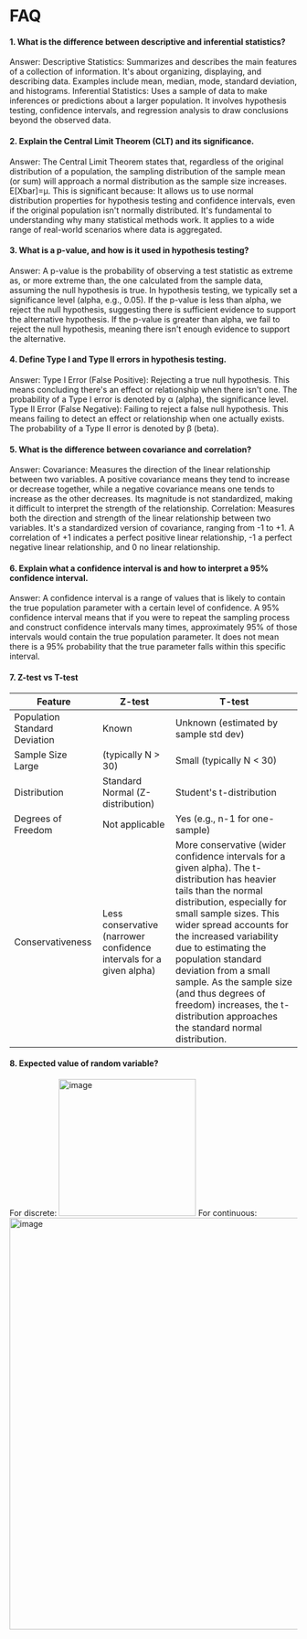 # FAQ
#### 1. What is the difference between descriptive and inferential statistics?

Answer:
Descriptive Statistics: Summarizes and describes the main features of a collection of information. It's about organizing, displaying, and describing data. Examples include mean, median, mode, standard deviation, and histograms.
Inferential Statistics: Uses a sample of data to make inferences or predictions about a larger population. It involves hypothesis testing, confidence intervals, and regression analysis to draw conclusions beyond the observed data.

#### 2. Explain the Central Limit Theorem (CLT) and its significance.

Answer: The Central Limit Theorem states that, regardless of the original distribution of a population, the sampling distribution of the sample mean (or sum) will approach a normal distribution as the sample size increases. E[Xbar]=μ. This is significant because:
It allows us to use normal distribution properties for hypothesis testing and confidence intervals, even if the original population isn't normally distributed.
It's fundamental to understanding why many statistical methods work.
It applies to a wide range of real-world scenarios where data is aggregated.

#### 3. What is a p-value, and how is it used in hypothesis testing?

Answer: A p-value is the probability of observing a test statistic as extreme as, or more extreme than, the one calculated from the sample data, assuming the null hypothesis is true.
In hypothesis testing, we typically set a significance level (alpha, e.g., 0.05).
If the p-value is less than alpha, we reject the null hypothesis, suggesting there is sufficient evidence to support the alternative hypothesis.
If the p-value is greater than alpha, we fail to reject the null hypothesis, meaning there isn't enough evidence to support the alternative.

#### 4. Define Type I and Type II errors in hypothesis testing.

Answer:
Type I Error (False Positive): Rejecting a true null hypothesis. This means concluding there's an effect or relationship when there isn't one. The probability of a Type I error is denoted by α (alpha), the significance level.
Type II Error (False Negative): Failing to reject a false null hypothesis. This means failing to detect an effect or relationship when one actually exists. The probability of a Type II error is denoted by β (beta).

#### 5. What is the difference between covariance and correlation?

Answer:
Covariance: Measures the direction of the linear relationship between two variables. A positive covariance means they tend to increase or decrease together, while a negative covariance means one tends to increase as the other decreases. Its magnitude is not standardized, making it difficult to interpret the strength of the relationship.
Correlation: Measures both the direction and strength of the linear relationship between two variables. It's a standardized version of covariance, ranging from -1 to +1. A correlation of +1 indicates a perfect positive linear relationship, -1 a perfect negative linear relationship, and 0 no linear relationship.

#### 6. Explain what a confidence interval is and how to interpret a 95% confidence interval.

Answer: A confidence interval is a range of values that is likely to contain the true population parameter with a certain level of confidence.
A 95% confidence interval means that if you were to repeat the sampling process and construct confidence intervals many times, approximately 95% of those intervals would contain the true population parameter. It does not mean there is a 95% probability that the true parameter falls within this specific interval.

#### 7.	Z-test vs	T-test
Feature | Z-test | T-test
--|--|--
Population Standard Deviation|	Known	| Unknown (estimated by sample std dev)
Sample Size	Large |(typically N > 30)	|Small (typically N < 30)
Distribution	|Standard Normal (Z-distribution)	|Student's t-distribution
Degrees of Freedom	|Not applicable|	Yes (e.g., n-1 for one-sample)
Conservativeness|	Less conservative (narrower confidence intervals for a given alpha)|	More conservative (wider confidence intervals for a given alpha). The t-distribution has heavier tails than the normal distribution, especially for small sample sizes. This wider spread accounts for the increased variability due to estimating the population standard deviation from a small sample. As the sample size (and thus degrees of freedom) increases, the t-distribution approaches the standard normal distribution.

#### 8. Expected value of random variable?
For discrete: <img width="240" alt="image" src="https://github.com/user-attachments/assets/d8fbab23-21b9-4924-82bb-3d6e42d7c3b8" />
For continuous: <img width="721" alt="image" src="https://github.com/user-attachments/assets/7d1785fd-6148-4e8e-9125-5f4583e9dc78" />

 

